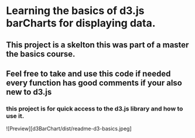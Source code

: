# Learning the basics of d3.js barCharts for displaying data.

## This project is a skelton this was part of a master the basics course.

## Feel free to take and use this code if needed every function has good comments if your also new to d3.js

### this project is for quick access to the d3.js library and how to use it.

 ![Preview][d3BarChart/dist/readme-d3-basics.jpeg]
